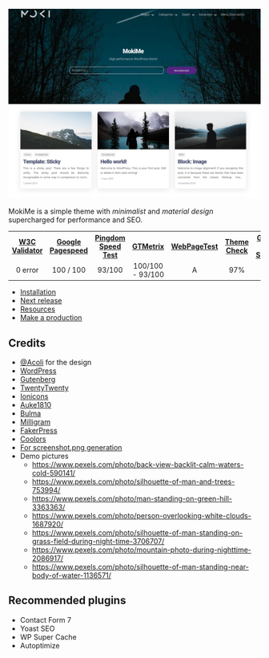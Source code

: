 ![MokiMe Screenshot](screenshot.png)

MokiMe is a simple theme with *minimalist* and *material design* supercharged for performance and SEO.

<table>
   <tr>
     <th><a href="https://validator.w3.org/nu/?doc=https%3A%2F%2Fwww.security-helpzone.com%2F">W3C Validator</a></th>
     <th><a href="https://developers.google.com/speed/pagespeed/insights/?hl=fr&url=https%3A%2F%2Fwww.security-helpzone.com%2F">Google Pagespeed</a></th>
     <th><a href="https://tools.pingdom.com/#5c3b68a1d5800000">Pingdom Speed Test</a></th>
     <th><a href="https://gtmetrix.com/reports/www.security-helpzone.com/VtbhJkUk">GTMetrix</a></th>
     <th><a href="https://www.webpagetest.org/result/200318_QA_fb195bb56ac7000d21d8b48537d1198d/">WebPageTest</a></th>
     <th><a href="https://themecheck.info/">Theme Check</a></th>
     <th><a href="https://search.google.com/structured-data/testing-tool?hl=fr#url=https%3A%2F%2Fwww.security-helpzone.com">Google Rich Snippet</a></th>
   </tr>
   <tr align="center">
     <td>0 error</td>
     <td>100 / 100</td>
     <td>93/100</td>
     <td>100/100 - 93/100</td>
     <td>A</td>
     <td>97%</td>
     <td>Pass</td>
   </tr>
 </table>

* [Installation](docs/install.md)
* [Next release](docs/todo.md)
* [Resources](docs/resources.md)
* [Make a production](docs/production.md)

## Credits

* [@Acoli](https://acoli.fr/) for the design
* [WordPress](https://wordpress.org)
* [Gutenberg](https://fr.wordpress.org/gutenberg/)
* [TwentyTwenty](https://fr.wordpress.org/themes/twentytwenty/)
* [Ionicons](https://ionicons.com/)
* [Auke1810](https://gist.github.com/Auke1810/f2a4cf04f2c07c74a393a4b442f22267)
* [Bulma](https://bulma.io)
* [Milligram](https://milligram.io)
* [FakerPress](https://fr.wordpress.org/plugins/fakerpress/)
* [Coolors](https://coolors.co)
* [For screenshot.png generation](https://croppola.com/)
* Demo pictures
    * https://www.pexels.com/photo/back-view-backlit-calm-waters-cold-590141/
    * https://www.pexels.com/photo/silhouette-of-man-and-trees-753994/
    * https://www.pexels.com/photo/man-standing-on-green-hill-3363363/
    * https://www.pexels.com/photo/person-overlooking-white-clouds-1687920/
    * https://www.pexels.com/photo/silhouette-of-man-standing-on-grass-field-during-night-time-3706707/
    * https://www.pexels.com/photo/mountain-photo-during-nighttime-2086917/
    * https://www.pexels.com/photo/silhouette-of-man-standing-near-body-of-water-1136571/
    
## Recommended plugins

* Contact Form 7
* Yoast SEO
* WP Super Cache
* Autoptimize
